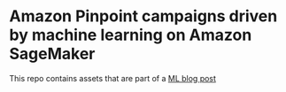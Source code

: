 # Amazon Pinpoint campaigns driven by machine learning on Amazon SageMaker

This repo contains assets that are part of a <a href="https://aws.amazon.com/blogs/machine-learning/amazon-pinpoint-campaigns-driven-by-machine-learning-on-amazon-sagemaker/">ML blog post</a>
